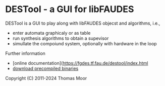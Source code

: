 # DESTool - a GUI for libFAUDES


DESTool is a GUI to play along with libFAUDES objecst and algorithms, i.e.,
- enter automata graphicaly or as table
- run synthesis algorithms to obtain a supevisor
- simullate the compoiund system, optionally with hardware in the loop

Further information
- [online documentation](https://fgdes.tf.fau.de/destool/index.html
- [download precompiled binaries](https://fgdes.tf.fau.de/archive/preview/#arch)

Copyright (C) 2011-2024 Thomas Moor
